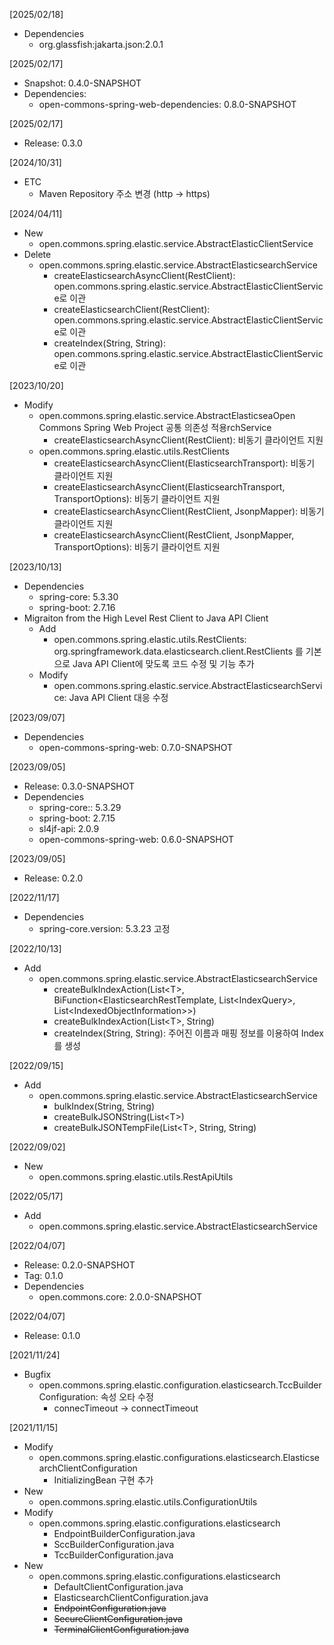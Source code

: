 [2025/02/18]
- Dependencies
  + org.glassfish:jakarta.json:2.0.1

[2025/02/17]
- Snapshot: 0.4.0-SNAPSHOT
- Dependencies:
  + open-commons-spring-web-dependencies: 0.8.0-SNAPSHOT

[2025/02/17]
- Release: 0.3.0

[2024/10/31]
- ETC
  + Maven Repository 주소 변경 (http -> https)
  
[2024/04/11]
- New 
  + open.commons.spring.elastic.service.AbstractElasticClientService
- Delete
  + open.commons.spring.elastic.service.AbstractElasticsearchService
    + createElasticsearchAsyncClient(RestClient): open.commons.spring.elastic.service.AbstractElasticClientService로 이관
    + createElasticsearchClient(RestClient): open.commons.spring.elastic.service.AbstractElasticClientService로 이관
    + createIndex(String, String): open.commons.spring.elastic.service.AbstractElasticClientService로 이관
  
[2023/10/20]
- Modify
  + open.commons.spring.elastic.service.AbstractElasticseaOpen Commons Spring Web Project 공통 의존성 적용rchService
    + createElasticsearchAsyncClient(RestClient): 비동기 클라이언트 지원
  + open.commons.spring.elastic.utils.RestClients
    + createElasticsearchAsyncClient(ElasticsearchTransport): 비동기 클라이언트 지원
    + createElasticsearchAsyncClient(ElasticsearchTransport, TransportOptions): 비동기 클라이언트 지원
    + createElasticsearchAsyncClient(RestClient, JsonpMapper): 비동기 클라이언트 지원
    + createElasticsearchAsyncClient(RestClient, JsonpMapper, TransportOptions): 비동기 클라이언트 지원

[2023/10/13]
- Dependencies
  + spring-core: 5.3.30
  + spring-boot: 2.7.16
- Migraiton from the High Level Rest Client to Java API Client  
  + Add
    + open.commons.spring.elastic.utils.RestClients: org.springframework.data.elasticsearch.client.RestClients 를 기본으로 Java API Client에 맞도록 코드 수정 및 기능 추가
  + Modify
    + open.commons.spring.elastic.service.AbstractElasticsearchService: Java API Client 대응 수정

[2023/09/07]
- Dependencies
  + open-commons-spring-web: 0.7.0-SNAPSHOT
  
[2023/09/05]
- Release: 0.3.0-SNAPSHOT
- Dependencies
  + spring-core:: 5.3.29
  + spring-boot: 2.7.15
  + sl4jf-api: 2.0.9
  + open-commons-spring-web: 0.6.0-SNAPSHOT

[2023/09/05]
- Release: 0.2.0

[2022/11/17]
- Dependencies
	+ spring-core.version: 5.3.23 고정
	
[2022/10/13]
- Add
  + open.commons.spring.elastic.service.AbstractElasticsearchService
    + createBulkIndexAction(List&lt;T&gt;, BiFunction&lt;ElasticsearchRestTemplate, List&lt;IndexQuery&gt;, List&lt;IndexedObjectInformation&gt;&gt;)  
    + createBulkIndexAction(List&lt;T&gt;, String)
    + createIndex(String, String): 주어진 이름과 매핑 정보를 이용하여 Index 를 생성

[2022/09/15]
- Add
  + open.commons.spring.elastic.service.AbstractElasticsearchService
    + bulkIndex(String, String)
    + createBulkJSONString(List&lt;T&gt;)
    + createBulkJSONTempFile(List&lt;T&gt;, String, String)

[2022/09/02]
- New
  + open.commons.spring.elastic.utils.RestApiUtils

[2022/05/17]
- Add
  + open.commons.spring.elastic.service.AbstractElasticsearchService

[2022/04/07]
- Release: 0.2.0-SNAPSHOT
- Tag: 0.1.0
- Dependencies
  + open.commons.core: 2.0.0-SNAPSHOT

[2022/04/07]
- Release: 0.1.0

[2021/11/24]
- Bugfix
  + open.commons.spring.elastic.configuration.elasticsearch.TccBuilderConfiguration: 속성 오타 수정
    + connecTimeout -> connectTimeout

[2021/11/15]
- Modify
  + open.commons.spring.elastic.configurations.elasticsearch.ElasticsearchClientConfiguration
    + InitializingBean 구현 추가
- New
  + open.commons.spring.elastic.utils.ConfigurationUtils
- Modify
  + open.commons.spring.elastic.configurations.elasticsearch
    + EndpointBuilderConfiguration.java
    + SccBuilderConfiguration.java
    + TccBuilderConfiguration.java  
- New
  + open.commons.spring.elastic.configurations.elasticsearch
    + DefaultClientConfiguration.java
    + ElasticsearchClientConfiguration.java
    + <strike>EndpointConfiguration.java</strike>
    + <strike>SecureClientConfiguration.java</strike>
    + <strike>TerminalClientConfiguration.java</strike>

